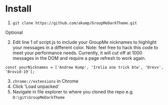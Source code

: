# Install

1. `git clone https://github.com/akump/GroupMeDarkTheme.git`

Optional

   2. Edit line 1 of script.js to include your GroupMe nicknames to highlight your messages in a different color. Note: feel free to hack this code to meet your performance needs. Currently, it will cut off at 1000 messages in the DOM and require a page refresh to work again.

   
```
const yourNicknames = ['Andrew Kump', 'Irelia one trick btw', 'Drevv', 'Brovid-19'];
```

3. `chrome://extensions` in Chrome
4. Click 'Load unpacked'
5. Navigate in file explorer to where you cloned the repo e.g. `D:\git\GroupMeDarkTheme`